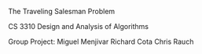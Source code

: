 The Traveling Salesman Problem

CS 3310
Design and Analysis of Algorithms

Group Project:
Miguel Menjivar
Richard Cota
Chris Rauch

